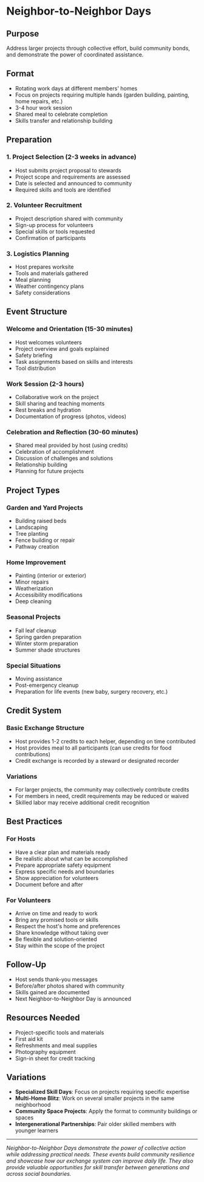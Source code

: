 # Neighbor-to-Neighbor Days

## Purpose
Address larger projects through collective effort, build community bonds, and demonstrate the power of coordinated assistance.

## Format
- Rotating work days at different members' homes
- Focus on projects requiring multiple hands (garden building, painting, home repairs, etc.)
- 3-4 hour work session
- Shared meal to celebrate completion
- Skills transfer and relationship building

## Preparation

### 1. Project Selection (2-3 weeks in advance)
- Host submits project proposal to stewards
- Project scope and requirements are assessed
- Date is selected and announced to community
- Required skills and tools are identified

### 2. Volunteer Recruitment
- Project description shared with community
- Sign-up process for volunteers
- Special skills or tools requested
- Confirmation of participants

### 3. Logistics Planning
- Host prepares worksite
- Tools and materials gathered
- Meal planning
- Weather contingency plans
- Safety considerations

## Event Structure

### Welcome and Orientation (15-30 minutes)
- Host welcomes volunteers
- Project overview and goals explained
- Safety briefing
- Task assignments based on skills and interests
- Tool distribution

### Work Session (2-3 hours)
- Collaborative work on the project
- Skill sharing and teaching moments
- Rest breaks and hydration
- Documentation of progress (photos, videos)

### Celebration and Reflection (30-60 minutes)
- Shared meal provided by host (using credits)
- Celebration of accomplishment
- Discussion of challenges and solutions
- Relationship building
- Planning for future projects

## Project Types

### Garden and Yard Projects
- Building raised beds
- Landscaping
- Tree planting
- Fence building or repair
- Pathway creation

### Home Improvement
- Painting (interior or exterior)
- Minor repairs
- Weatherization
- Accessibility modifications
- Deep cleaning

### Seasonal Projects
- Fall leaf cleanup
- Spring garden preparation
- Winter storm preparation
- Summer shade structures

### Special Situations
- Moving assistance
- Post-emergency cleanup
- Preparation for life events (new baby, surgery recovery, etc.)

## Credit System

### Basic Exchange Structure
- Host provides 1-2 credits to each helper, depending on time contributed
- Host provides meal to all participants (can use credits for food contributions)
- Credit exchange is recorded by a steward or designated recorder

### Variations
- For larger projects, the community may collectively contribute credits
- For members in need, credit requirements may be reduced or waived
- Skilled labor may receive additional credit recognition

## Best Practices

### For Hosts
- Have a clear plan and materials ready
- Be realistic about what can be accomplished
- Prepare appropriate safety equipment
- Express specific needs and boundaries
- Show appreciation for volunteers
- Document before and after

### For Volunteers
- Arrive on time and ready to work
- Bring any promised tools or skills
- Respect the host's home and preferences
- Share knowledge without taking over
- Be flexible and solution-oriented
- Stay within the scope of the project

## Follow-Up
- Host sends thank-you messages
- Before/after photos shared with community
- Skills gained are documented
- Next Neighbor-to-Neighbor Day is announced

## Resources Needed
- Project-specific tools and materials
- First aid kit
- Refreshments and meal supplies
- Photography equipment
- Sign-in sheet for credit tracking

## Variations
- **Specialized Skill Days**: Focus on projects requiring specific expertise
- **Multi-Home Blitz**: Work on several smaller projects in the same neighborhood
- **Community Space Projects**: Apply the format to community buildings or spaces
- **Intergenerational Partnerships**: Pair older skilled members with younger learners

---

*Neighbor-to-Neighbor Days demonstrate the power of collective action while addressing practical needs. These events build community resilience and showcase how our exchange system can improve daily life. They also provide valuable opportunities for skill transfer between generations and across social boundaries.*
